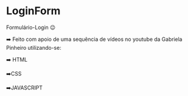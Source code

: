# LoginForm
Formulário-Login :wink:

:arrow_right: Feito com apoio de uma sequência de vídeos no youtube da Gabriela Pinheiro utilizando-se:

:arrow_right: HTML

:arrow_right:CSS

:arrow_right:JAVASCRIPT
